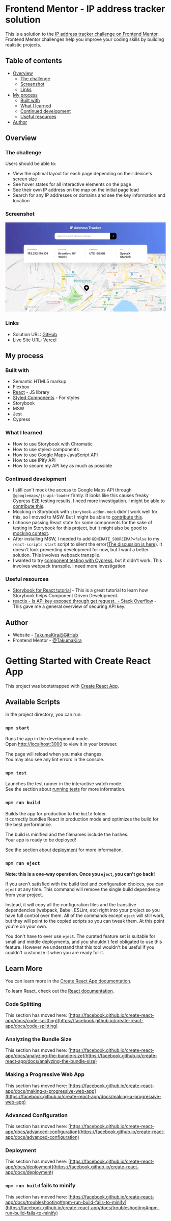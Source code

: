# Frontend Mentor - IP address tracker solution

This is a solution to the [IP address tracker challenge on Frontend Mentor](https://www.frontendmentor.io/challenges/ip-address-tracker-I8-0yYAH0). Frontend Mentor challenges help you improve your coding skills by building realistic projects. 

## Table of contents

- [Overview](#overview)
  - [The challenge](#the-challenge)
  - [Screenshot](#screenshot)
  - [Links](#links)
- [My process](#my-process)
  - [Built with](#built-with)
  - [What I learned](#what-i-learned)
  - [Continued development](#continued-development)
  - [Useful resources](#useful-resources)
- [Author](#author)

## Overview

### The challenge

Users should be able to:

- View the optimal layout for each page depending on their device's screen size
- See hover states for all interactive elements on the page
- See their own IP address on the map on the initial page load
- Search for any IP addresses or domains and see the key information and location

### Screenshot

![](./screenshot.jpg)

### Links

- Solution URL: [GitHub](https://github.com/TakumaKira/ip-address-tracker)
- Live Site URL: [Vercel](https://ip-address-tracker-git-master-takumakira.vercel.app/)

## My process

### Built with

- Semantic HTML5 markup
- Flexbox
- [React](https://reactjs.org/) - JS library
- [Styled Components](https://styled-components.com/) - For styles
- Storybook
- MSW
- Jest
- Cypress

### What I learned

- How to use Storybook with Chromatic
- How to use styled-components
- How to use Google Maps JavaScript API
- How to use IPify API
- How to secure my API key as much as possible

### Continued development

- I still can't mock the access to Google Maps API through `@googlemaps/js-api-loader` firmly. It looks like this causes freaky Cypress E2E testing results. I need more investigation. I might be able to [contribute this](https://github.com/googlemaps/js-api-loader/blob/main/CONTRIBUTING.md).
- Mocking in Storybook with `storybook-addon-mock` didn't work well for this, so I moved to MSW. But I might be able to [contribute this](https://github.com/nutboltu/storybook-addon-mock).
- I choose passing React state for some components for the sake of testing in Storybook for this project, but it might also be good to [mocking context](https://storybook.js.org/docs/react/writing-stories/decorators#context-for-mocking).
- After installing MSW, I needed to add `GENERATE_SOURCEMAP=false` to my `react-scripts start` script to silent the error([The discussion is here](https://github.com/mswjs/msw/issues/1030)). It doesn't look preventing development for now, but I want a better solution. This involves webpack transpile.
- I wanted to try [component testing with Cypress](https://www.cypress.io/blog/2021/04/06/cypress-component-testing-react/), but it didn't work. This involves webpack transpile. I need more investigation.

### Useful resources

- [Storybook for React tutorial](https://storybook.js.org/tutorials/intro-to-storybook/react/en/get-started/) - This is a great tutorial to learn how Storybook helps Component Driven Development.
- [reactjs - Is API key exposed through get request_ - Stack Overflow](https://stackoverflow.com/questions/66929478/is-api-key-exposed-through-get-request) - This gave me a general overview of securing API key.

## Author

- Website - [TakumaKira@GitHub](https://github.com/TakumaKira)
- Frontend Mentor - [@TakumaKira](https://www.frontendmentor.io/profile/TakumaKira)

# Getting Started with Create React App

This project was bootstrapped with [Create React App](https://github.com/facebook/create-react-app).

## Available Scripts

In the project directory, you can run:

### `npm start`

Runs the app in the development mode.\
Open [http://localhost:3000](http://localhost:3000) to view it in your browser.

The page will reload when you make changes.\
You may also see any lint errors in the console.

### `npm test`

Launches the test runner in the interactive watch mode.\
See the section about [running tests](https://facebook.github.io/create-react-app/docs/running-tests) for more information.

### `npm run build`

Builds the app for production to the `build` folder.\
It correctly bundles React in production mode and optimizes the build for the best performance.

The build is minified and the filenames include the hashes.\
Your app is ready to be deployed!

See the section about [deployment](https://facebook.github.io/create-react-app/docs/deployment) for more information.

### `npm run eject`

**Note: this is a one-way operation. Once you `eject`, you can't go back!**

If you aren't satisfied with the build tool and configuration choices, you can `eject` at any time. This command will remove the single build dependency from your project.

Instead, it will copy all the configuration files and the transitive dependencies (webpack, Babel, ESLint, etc) right into your project so you have full control over them. All of the commands except `eject` will still work, but they will point to the copied scripts so you can tweak them. At this point you're on your own.

You don't have to ever use `eject`. The curated feature set is suitable for small and middle deployments, and you shouldn't feel obligated to use this feature. However we understand that this tool wouldn't be useful if you couldn't customize it when you are ready for it.

## Learn More

You can learn more in the [Create React App documentation](https://facebook.github.io/create-react-app/docs/getting-started).

To learn React, check out the [React documentation](https://reactjs.org/).

### Code Splitting

This section has moved here: [https://facebook.github.io/create-react-app/docs/code-splitting](https://facebook.github.io/create-react-app/docs/code-splitting)

### Analyzing the Bundle Size

This section has moved here: [https://facebook.github.io/create-react-app/docs/analyzing-the-bundle-size](https://facebook.github.io/create-react-app/docs/analyzing-the-bundle-size)

### Making a Progressive Web App

This section has moved here: [https://facebook.github.io/create-react-app/docs/making-a-progressive-web-app](https://facebook.github.io/create-react-app/docs/making-a-progressive-web-app)

### Advanced Configuration

This section has moved here: [https://facebook.github.io/create-react-app/docs/advanced-configuration](https://facebook.github.io/create-react-app/docs/advanced-configuration)

### Deployment

This section has moved here: [https://facebook.github.io/create-react-app/docs/deployment](https://facebook.github.io/create-react-app/docs/deployment)

### `npm run build` fails to minify

This section has moved here: [https://facebook.github.io/create-react-app/docs/troubleshooting#npm-run-build-fails-to-minify](https://facebook.github.io/create-react-app/docs/troubleshooting#npm-run-build-fails-to-minify)
